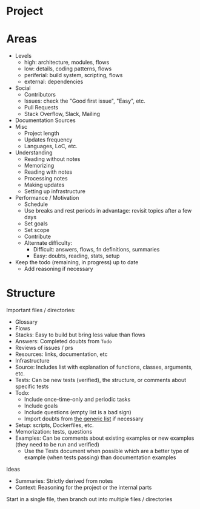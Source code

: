 # Project

# Areas

- Levels
    - high: architecture, modules, flows
    - low: details, coding patterns, flows
    - periferial: build system, scripting, flows
    - external: dependencies
- Social
    - Contributors
    - Issues: check the "Good first issue", "Easy", etc.
    - Pull Requests
    - Stack Overflow, Slack, Mailing
- Documentation Sources
- Misc
    - Project length
    - Updates frequency
    - Languages, LoC, etc.
- Understanding
    - Reading without notes
    - Memorizing
    - Reading with notes
    - Processing notes
    - Making updates
    - Setting up infrastructure
- Performance / Motivation
    - Schedule
    - Use breaks and rest periods in advantage: revisit topics after a few days
    - Set goals
    - Set scope
    - Contribute
    - Alternate difficulty:
        - Difficult: answers, flows, fn definitions, summaries
        - Easy: doubts, reading, stats, setup
- Keep the todo (remaining, in progress) up to date
    - Add reasoning if necessary

# Structure

Important files / directories:

- Glossary
- Flows
- Stacks: Easy to build but bring less value than flows
- Answers: Completed doubts from `Todo`
- Reviews of issues / prs
- Resources: links, documentation, etc
- Infrastructure
- Source: Includes list with explanation of functions, classes, arguments, etc.
- Tests: Can be new tests (verified), the structure, or comments about specific tests
- Todo:
    - Include once-time-only and periodic tasks
    - Include goals
    - Include questions (empty list is a bad sign)
    - Import doubts from [the generic list](./doubts.md) if necessary
- Setup: scripts, Dockerfiles, etc.
- Memorization: tests, questions
- Examples: Can be comments about existing examples or new examples (they need to be run and verified)
    - Use the Tests document when possible which are a better type of example
    (when tests passing) than documentation examples

Ideas

- Summaries: Strictly derived from notes
- Context: Reasoning for the project or the internal parts

Start in a single file, then branch out into multiple files / directories
